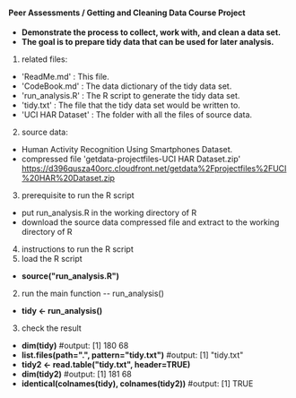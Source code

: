 #### Peer Assessments / Getting and Cleaning Data Course Project
- **Demonstrate the process to collect, work with, and clean a data set.**
- **The goal is to prepare tidy data that can be used for later analysis.**

1. related files:
 - 'ReadMe.md' : This file.
 - 'CodeBook.md' : The data dictionary of the tidy data set.
 - 'run_analysis.R' : The R script to generate the tidy data set.
 - 'tidy.txt' : The file that the tidy data set would be written to.
 - 'UCI HAR Dataset' : The folder with all the files of source data.

2. source data:
 - Human Activity Recognition Using Smartphones Dataset.
 - compressed file 'getdata-projectfiles-UCI HAR Dataset.zip'
   https://d396qusza40orc.cloudfront.net/getdata%2Fprojectfiles%2FUCI%20HAR%20Dataset.zip

3. prerequisite to run the R script
 - put run_analysis.R in the working directory of R
 - download the source data compressed file and extract to the working directory of R

4. instructions to run the R script
 1. load the R script

  - **source("run_analysis.R")**

 2. run the main function -- run_analysis()

  - **tidy <- run_analysis()**

 3. check the result

  - **dim(tidy)**                                   #output: [1] 180  68
  - **list.files(path=".", pattern="tidy.txt")**    #output: [1] "tidy.txt"
  - **tidy2 <- read.table("tidy.txt", header=TRUE)**
  - **dim(tidy2)**                                  #output: [1] 181  68
  - **identical(colnames(tidy), colnames(tidy2))**  #output: [1] TRUE

